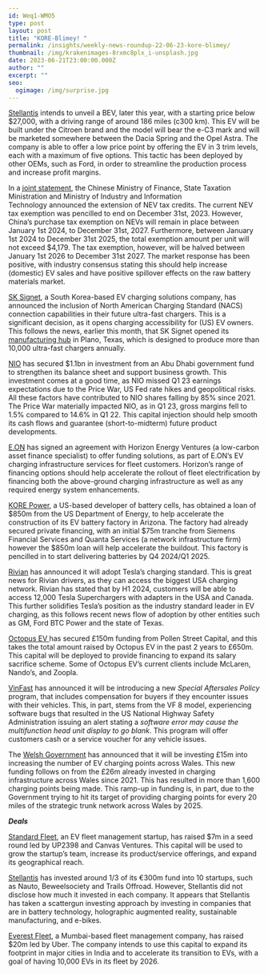 ```yaml
---
id: Weq1-WMO5
type: post
layout: post
title: "KORE-Blimey! "
permalink: /insights/weekly-news-roundup-22-06-23-kore-blimey/
thumbnail: /img/krakenimages-8rxmc8plx_i-unsplash.jpg
date: 2023-06-21T23:00:00.000Z
author: ""
excerpt: ""
seo:
  ogimage: /img/surprise.jpg
---
```

[Stellantis](https://insideevs.com/news/672645/stellantis-affordable-ev-186-miles-range/) intends to unveil a BEV, later this year, with a starting price below $27,000, with a driving range of around 186 miles (c300 km). This EV will be built under the Citroen brand and the model will bear the e-C3 mark and will be marketed somewhere between the Dacia Spring and the Opel Astra. The company is able to offer a low price point by offering the EV in 3 trim levels, each with a maximum of five options. This tactic has been deployed by other OEMs, such as Ford, in order to streamline the production process and increase profit margins.

In a [joint statement](<https://www.fastmarkets.com/insights/china-extends-nev-purchase-tax-breaks-to-2027#:~:text=China%20will%20extend%20its%20tax,NEVs)%20between%202024%20and%202027&text=The%20joint%20announcement%20was%20made,Technology%20on%20Wednesday%20June%2021.>), the Chinese Ministry of Finance, State Taxation Ministration and Ministry of Industry and Information Technology announced the extension of NEV tax credits. The current NEV tax exemption was pencilled to end on December 31st, 2023. However, China’s purchase tax exemption on NEVs will remain in place between January 1st 2024, to December 31st, 2027. Furthermore, between January 1st 2024 to December 31st 2025, the total exemption amount per unit will not exceed $4,179. The tax exemption, however, will be halved between January 1st 2026 to December 31st 2027. The market response has been positive, with industry consensus stating this should help increase (domestic) EV sales and have positive spillover effects on the raw battery materials market.

[SK Signet](https://theevreport.com/sk-signet-enhances-ev-charger-offerings-with-nacs-compatibility), a South Korea-based EV charging solutions company, has announced the inclusion of North American Charging Standard (NACS) connection capabilities in their future ultra-fast chargers. This is a significant decision, as it opens charging accessibility for (US) EV owners. This follows the news, earlier this month, that SK Signet opened its [manufacturing hub](https://eng.sk.com/news/sk-signet-celebrates-grand-opening-of-new-plano-based-ev-charger-manufacturing-facility) in Plano, Texas, which is designed to produce more than 10,000 ultra-fast chargers annually.

[NIO](https://cnevpost.com/2023/06/20/nio-secures-1-1-billion-investment-from-abu-dhabi-fund/) has secured $1.1bn in investment from an Abu Dhabi government fund to strengthen its balance sheet and support business growth. This investment comes at a good time, as NIO missed Q1 23 earnings expectations due to the Price War, US Fed rate hikes and geopolitical risks. All these factors have contributed to NIO shares falling by 85% since 2021. The Price War materially impacted NIO, as in Q1 23, gross margins fell to 1.5% compared to 14.6% in Q1 22. This capital injection should help smooth its cash flows and guarantee (short-to-midterm) future product developments.

[E.ON](https://www.horizonev.co.uk/eon-partnership/?mkt_tok=NTIwLVJYUC0wMDMAAAGMfVYdTuy76YHKQL3eXIslxhhrqCgVDOo9udGn3mpEUqpy2caALVK6VqFLxdLtipx25nMR1LbB-uKqk7hSxZHJOy2M5kTTTVhSoqmGn6c8clOYn6XKUg#:~:text=E.ON%20has%20signed%20a%20landmark%20agreement%20with%20leading,E.ON%E2%80%99s%20EV%20charging%20infrastructure%20services%20for%20fleet%20customers.) has signed an agreement with Horizon Energy Ventures (a low-carbon asset finance specialist) to offer funding solutions, as part of E.ON’s EV charging infrastructure services for fleet customers. Horizon’s range of financing options should help accelerate the rollout of fleet electrification by financing both the above-ground charging infrastructure as well as any required energy system enhancements.

[KORE Power](https://electrek.co/2023/06/09/kore-power-ev-battery-factory/?mkt_tok=NTIwLVJYUC0wMDMAAAGMfVYdT6PPbjFPtbUvVTcb7NqnXoV2DtVTuzYu7GWZtb_xDPMAh-B2B2z3iDj1mSJON8beG8pvHVUkr47ncQysDRnt2_Yj4uobvApwqp6szc7sTn3eKQ), a US-based developer of battery cells, has obtained a loan of $850m from the US Department of Energy, to help accelerate the construction of its EV battery factory in Arizona. The factory had already secured private financing, with an initial $75m tranche from Siemens Financial Services and Quanta Services (a network infrastructure firm) however the $850m loan will help accelerate the buildout. This factory is pencilled in to start delivering batteries by Q4 2024/Q1 2025.

[Rivian](https://www.reuters.com/business/autos-transportation/ev-maker-rivian-adopt-teslas-charging-standard-2023-06-20/) has announced it will adopt Tesla’s charging standard. This is great news for Rivian drivers, as they can access the biggest USA charging network. Rivian has stated that by H1 2024, customers will be able to access 12,000 Tesla Superchargers with adapters in the USA and Canada. This further solidifies Tesla’s position as the industry standard leader in EV charging, as this follows recent news flow of adoption by other entities such as GM, Ford BTC Power and the state of Texas.

[Octopus EV ](https://news.sky.com/story/octopus-spreads-tentacles-winetwork.-funding-for-ev-leg-12905477)has secured £150m funding from Pollen Street Capital, and this takes the total amount raised by Octopus EV in the past 2 years to £650m. This capital will be deployed to provide financing to expand its salary sacrifice scheme. Some of Octopus EV’s current clients include McLaren, Nando’s, and Zoopla.

[VinFast](https://electrek.co/2023/06/15/vinfast-pay-buyers-encounter-issues-with-evs/?TrucksFoT) has announced it will be introducing a new *Special Aftersales Policy* program, that includes compensation for buyers if they encounter issues with their vehicles. This, in part, stems from the VF 8 model, experiencing software bugs that resulted in the US National Highway Safety Administration issuing an alert stating a *software error may cause the multifunction head unit display to go blank*. This program will offer customers cash or a service voucher for any vehicle issues.

The [Welsh Government](https://www.gov.wales/15m-boost-will-increase-number-welsh-electric-vehicle-charging-points?mkt_tok=NTIwLVJYUC0wMDMAAAGMfVYdTk7SRQoxq8b5XgjEXbn8qgiQWdljDI9mO2dwDrJ5NZAiIzAtn-gm5H_o96DtBHTrK6zUyhFAMGNt0LK33MXB7wQNMWje4Vff0bCdFHulQHaJvw) has announced that it will be investing £15m into increasing the number of EV charging points across Wales. This new funding follows on from the £26m already invested in charging infrastructure across Wales since 2021. This has resulted in more than 1,600 charging points being made. This ramp-up in funding is, in part, due to the Government trying to hit its target of providing charging points for every 20 miles of the strategic trunk network across Wales by 2025.

***Deals***

[Standard Fleet](https://www.standardfleet.com/blog/standard-fleet-raises-7m-adds-major-customers?TrucksFoT), an EV fleet management startup, has raised $7m in a seed round led by UP2398 and Canvas Ventures. This capital will be used to grow the startup’s team, increase its product/service offerings, and expand its geographical reach.

[Stellantis](https://techcrunch.com/2023/06/15/stellantis-has-invested-about-one-third-of-its-300m-euro-fund-into-10-startups/?TrucksFoT) has invested around 1/3 of its €300m fund into 10 startups, such as Nauto, Beweelsociety and Trails Offroad. However, Stellantis did not disclose how much it invested in each company. It appears that Stellantis has taken a scattergun investing approach by investing in companies that are in battery technology, holographic augmented reality, sustainable manufacturing, and e-bikes.

[Everest Fleet](https://techcrunch.com/2023/06/14/uber-leads-20m-round-in-indias-everest-fleet-for-ev-expansion/?TrucksFoT), a Mumbai-based fleet management company, has raised $20m led by Uber. The company intends to use this capital to expand its footprint in major cities in India and to accelerate its transition to EVs, with a goal of having 10,000 EVs in its fleet by 2026.